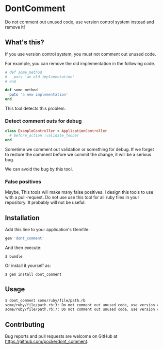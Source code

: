 # DontComment

Do not comment out unused code, use version control system instead and remove it!


## What's this?

If you use version control system, you must not comment out unused code.

For example, you can remove the old implementation in the following code.

```ruby
# def some_method
#   puts 'an old implementation'
# end

def some_method
  puts 'a new implementation'
end
```

This tool detects this problem.


### Detect comment outs for debug

```ruby
class ExampleController < ApplicationController
  # before_action :validate_foobar
end
```

Sometime we comment out validation or something for debug.
If we forget to restore the comment before we commit the change, it will be a serious bug.

We can avoid the bug by this tool.

### False positives

Maybe, This tools will make many false positives.
I design this tools to use with a pull-request.
Do not use use this tool for all ruby files in your repository. It probably will not be useful.

## Installation

Add this line to your application's Gemfile:

```ruby
gem 'dont_comment'
```

And then execute:

    $ bundle

Or install it yourself as:

    $ gem install dont_comment

## Usage

```bash
$ dont_comment some/ruby/file/path.rb
some/ruby/file/path.rb:3: Do not comment out unused code, use version control system instead and remove it!
some/ruby/file/path.rb:7: Do not comment out unused code, use version control system instead and remove it!
```


## Contributing

Bug reports and pull requests are welcome on GitHub at https://github.com/pocke/dont_comment.

